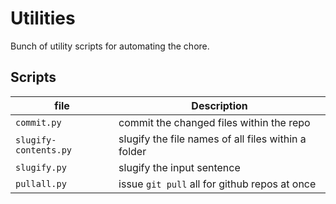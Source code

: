 # Utilities

Bunch of utility scripts for automating the chore.

## Scripts

| file | Description |
|---|---|
|`commit.py`| commit the changed files within the repo |
|`slugify-contents.py`| slugify the file names of all files within a folder |
|`slugify.py`| slugify the input sentence |
|`pullall.py`| issue `git pull` all for github repos at once |
